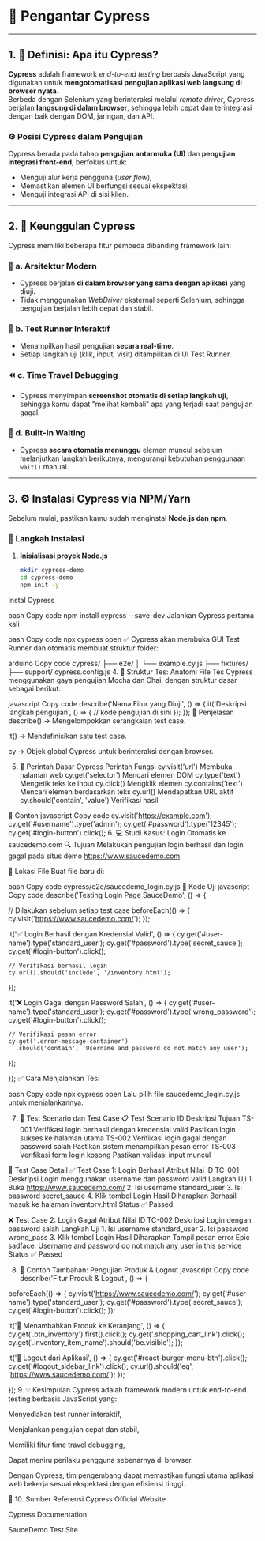 # 🧪 Pengantar Cypress

---

## 1. 📘 Definisi: Apa itu Cypress?

**Cypress** adalah framework *end-to-end testing* berbasis JavaScript yang digunakan untuk **mengotomatisasi pengujian aplikasi web langsung di browser nyata**.  
Berbeda dengan Selenium yang berinteraksi melalui *remote driver*, Cypress berjalan **langsung di dalam browser**, sehingga lebih cepat dan terintegrasi dengan baik dengan DOM, jaringan, dan API.

### ⚙️ Posisi Cypress dalam Pengujian
Cypress berada pada tahap **pengujian antarmuka (UI)** dan **pengujian integrasi front-end**, berfokus untuk:
- Menguji alur kerja pengguna (*user flow*),
- Memastikan elemen UI berfungsi sesuai ekspektasi,
- Menguji integrasi API di sisi klien.

---

## 2. 🌟 Keunggulan Cypress

Cypress memiliki beberapa fitur pembeda dibanding framework lain:

### 🚀 a. Arsitektur Modern
- Cypress berjalan **di dalam browser yang sama dengan aplikasi** yang diuji.  
- Tidak menggunakan *WebDriver* eksternal seperti Selenium, sehingga pengujian berjalan lebih cepat dan stabil.

### 👀 b. Test Runner Interaktif
- Menampilkan hasil pengujian **secara real-time**.  
- Setiap langkah uji (klik, input, visit) ditampilkan di UI Test Runner.

### ⏪ c. Time Travel Debugging
- Cypress menyimpan **screenshot otomatis di setiap langkah uji**, sehingga kamu dapat "melihat kembali" apa yang terjadi saat pengujian gagal.

### 🧠 d. Built-in Waiting
- Cypress **secara otomatis menunggu** elemen muncul sebelum melanjutkan langkah berikutnya, mengurangi kebutuhan penggunaan `wait()` manual.

---

## 3. ⚙️ Instalasi Cypress via NPM/Yarn

Sebelum mulai, pastikan kamu sudah menginstal **Node.js dan npm**.

### 🔧 Langkah Instalasi

1. **Inisialisasi proyek Node.js**
   ```bash
   mkdir cypress-demo
   cd cypress-demo
   npm init -y
Instal Cypress

bash
Copy code
npm install cypress --save-dev
Jalankan Cypress pertama kali

bash
Copy code
npx cypress open
✅ Cypress akan membuka GUI Test Runner dan otomatis membuat struktur folder:

arduino
Copy code
cypress/
├── e2e/
│   └── example.cy.js
├── fixtures/
├── support/
cypress.config.js
4. 🧩 Struktur Tes: Anatomi File Tes
Cypress menggunakan gaya pengujian Mocha dan Chai, dengan struktur dasar sebagai berikut:

javascript
Copy code
describe('Nama Fitur yang Diuji', () => {
  it('Deskripsi langkah pengujian', () => {
    // kode pengujian di sini
  });
});
🧱 Penjelasan
describe() → Mengelompokkan serangkaian test case.

it() → Mendefinisikan satu test case.

cy → Objek global Cypress untuk berinteraksi dengan browser.

5. 🧭 Perintah Dasar Cypress
Perintah	Fungsi
cy.visit('url')	Membuka halaman web
cy.get('selector')	Mencari elemen DOM
cy.type('text')	Mengetik teks ke input
cy.click()	Mengklik elemen
cy.contains('text')	Mencari elemen berdasarkan teks
cy.url()	Mendapatkan URL aktif
cy.should('contain', 'value')	Verifikasi hasil

🧪 Contoh
javascript
Copy code
cy.visit('https://example.com');
cy.get('#username').type('admin');
cy.get('#password').type('12345');
cy.get('#login-button').click();
6. 💻 Studi Kasus: Login Otomatis ke saucedemo.com
🔍 Tujuan
Melakukan pengujian login berhasil dan login gagal pada situs demo https://www.saucedemo.com.

📁 Lokasi File
Buat file baru di:

bash
Copy code
cypress/e2e/saucedemo_login.cy.js
🧠 Kode Uji
javascript
Copy code
describe('Testing Login Page SauceDemo', () => {
  
  // Dilakukan sebelum setiap test case
  beforeEach(() => {
    cy.visit('https://www.saucedemo.com/');
  });

  it('✅ Login Berhasil dengan Kredensial Valid', () => {
    cy.get('#user-name').type('standard_user');
    cy.get('#password').type('secret_sauce');
    cy.get('#login-button').click();

    // Verifikasi berhasil login
    cy.url().should('include', '/inventory.html');
  });

  it('❌ Login Gagal dengan Password Salah', () => {
    cy.get('#user-name').type('standard_user');
    cy.get('#password').type('wrong_password');
    cy.get('#login-button').click();

    // Verifikasi pesan error
    cy.get('.error-message-container')
      .should('contain', 'Username and password do not match any user');
  });

});
✅ Cara Menjalankan Tes:

bash
Copy code
npx cypress open
Lalu pilih file saucedemo_login.cy.js untuk menjalankannya.

7. 🧾 Test Scenario dan Test Case
📋 Test Scenario
ID	Deskripsi	Tujuan
TS-001	Verifikasi login berhasil dengan kredensial valid	Pastikan login sukses ke halaman utama
TS-002	Verifikasi login gagal dengan password salah	Pastikan sistem menampilkan pesan error
TS-003	Verifikasi form login kosong	Pastikan validasi input muncul

🧪 Test Case Detail
✅ Test Case 1: Login Berhasil
Atribut	Nilai
ID	TC-001
Deskripsi	Login menggunakan username dan password valid
Langkah Uji	1. Buka https://www.saucedemo.com/
2. Isi username standard_user
3. Isi password secret_sauce
4. Klik tombol Login
Hasil Diharapkan	Berhasil masuk ke halaman inventory.html
Status	✅ Passed

❌ Test Case 2: Login Gagal
Atribut	Nilai
ID	TC-002
Deskripsi	Login dengan password salah
Langkah Uji	1. Isi username standard_user
2. Isi password wrong_pass
3. Klik tombol Login
Hasil Diharapkan	Tampil pesan error Epic sadface: Username and password do not match any user in this service
Status	✅ Passed

8. 🧩 Contoh Tambahan: Pengujian Produk & Logout
javascript
Copy code
describe('Fitur Produk & Logout', () => {

  beforeEach(() => {
    cy.visit('https://www.saucedemo.com/');
    cy.get('#user-name').type('standard_user');
    cy.get('#password').type('secret_sauce');
    cy.get('#login-button').click();
  });

  it('🛒 Menambahkan Produk ke Keranjang', () => {
    cy.get('.btn_inventory').first().click();
    cy.get('.shopping_cart_link').click();
    cy.get('.inventory_item_name').should('be.visible');
  });

  it('🚪 Logout dari Aplikasi', () => {
    cy.get('#react-burger-menu-btn').click();
    cy.get('#logout_sidebar_link').click();
    cy.url().should('eq', 'https://www.saucedemo.com/');
  });

});
9. 💡 Kesimpulan
Cypress adalah framework modern untuk end-to-end testing berbasis JavaScript yang:

Menyediakan test runner interaktif,

Menjalankan pengujian cepat dan stabil,

Memiliki fitur time travel debugging,

Dapat meniru perilaku pengguna sebenarnya di browser.

Dengan Cypress, tim pengembang dapat memastikan fungsi utama aplikasi web bekerja sesuai ekspektasi dengan efisiensi tinggi.

🔗 10. Sumber Referensi
Cypress Official Website

Cypress Documentation

SauceDemo Test Site
